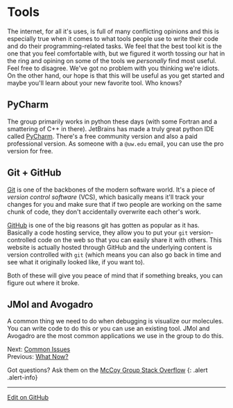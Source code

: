 # Tools

The internet, for all it's uses, is full of many conflicting opinions and this is especially true when it comes to what tools people use to write their code and do their programming-related tasks.
We feel that the best tool kit is the one that you feel comfortable with, but we figured it worth tossing our hat in the ring and opining on some of the tools we _personally_ find most useful.
Feel free to disagree. We've got no problem with you thinking we're idiots.
On the other hand, our hope is that this will be useful as you get started and maybe you'll learn about your new favorite tool. Who knows?

## PyCharm

The group primarily works in python these days (with some Fortran and a smattering of C++ in there).
JetBrains has made a truly great python IDE called [PyCharm](https://www.jetbrains.com/pycharm/).
There's a free community version and also a paid professional version. As someone with a `@uw.edu` email, you can use the pro version for free.

## Git + GitHub

[Git](https://git-scm.com/) is one of the backbones of the modern software world.
It's a piece of _version control software_ (VCS), which basically means it'll track your changes for you and make sure that if two people are working on the same chunk of code, they don't accidentally overwrite each other's work.

[GitHub](https://github.com) is one of the big reasons git has gotten as popular as it has.
Basically a code hosting service, they allow you to put your `git` version-controlled code on the web so that you can easily share it with others.
This website is actually hosted through GitHub and the underlying content is version controlled with `git` (which means you can also go back in time and see what it originally looked like, if you want to).

Both of these will give you peace of mind that if something breaks, you can figure out where it broke.

## JMol and Avogadro

A common thing we need to do when debugging is visualize our molecules. You can write code to do this or you can use an existing tool.
JMol and Avogadro are the most common applications we use in the group to do this.

<span class="text-muted">Next:</span>
 [Common Issues](CommonIssues.md)<br/>
<span class="text-muted">Previous:</span>
 [What Now?](WhatNow.md)

Got questions? Ask them on the [McCoy Group Stack Overflow](https://stackoverflow.com/c/mccoygroup/questions/ask)
{: .alert .alert-info}

---
[Edit on GitHub <i class="fab fa-github" aria-hidden="true"></i>](https://github.com/McCoyGroup/References/edit/gh-pages/McCoy%20Group%20Code%20Academy/GettingStarted/UsefulTools.md)


